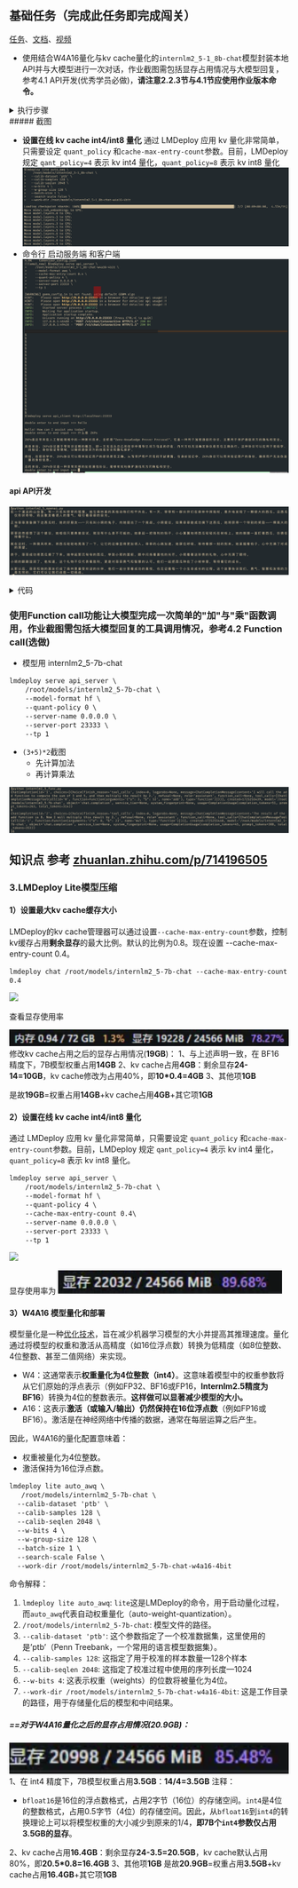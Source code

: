 ## **基础任务（完成此任务即完成闯关）**

[任务](https://github.com/InternLM/Tutorial/blob/camp3/docs/L2/LMDeploy/task.md)、[文档](https://github.com/InternLM/Tutorial/blob/camp3/docs/L2/LMDeploy/readme.md)、[视频](https://www.bilibili.com/video/BV1df421q7cR/)

- 使用结合W4A16量化与kv cache量化的`internlm2_5-1_8b-chat`模型封装本地API并与大模型进行一次对话，作业截图需包括显存占用情况与大模型回复，参考4.1 API开发(优秀学员必做)，**请注意2.2.3节与4.1节应使用作业版本命令。**


<details>
           <summary style="font-size:20"> 执行步骤 </summary> 
#### 1.使用W4A16量化 模型到 /root/models/internlm2_5-1_8b-chat-w4a16-4bit
-  **LMDeploy Lite模型压缩**
```bash
# 2个小时感觉 
lmdeploy lite auto_awq \
   /root/models/internlm2_5-1_8b-chat \
  --calib-dataset 'ptb' \
  --calib-samples 128 \
  --calib-seqlen 2048 \
  --w-bits 4 \
  --w-group-size 128 \
  --batch-size 1 \
  --search-scale False \
  --work-dir /root/models/internlm2_5-1_8b-chat-w4a16-4bit
```


#### 2.服务端启动

```bash
lmdeploy serve api_server \
    /root/models/internlm2_5-1_8b-chat-w4a16-4bit \
    --model-format awq \
    --cache-max-entry-count 0.4 \
    --quant-policy 4 \
    --server-name 0.0.0.0 \
    --server-port 23333 \
    --tp 1

```
#### 3.命令行客户端
```bash
lmdeploy serve api_client http://localhost:23333
```
</details>
##### 截图

- **设置在线 kv cache int4/int8 量化**
通过 LMDeploy 应用 kv 量化非常简单，只需要设定 `quant_policy` 和`cache-max-entry-count`参数。目前，LMDeploy 规定 `qant_policy=4` 表示 kv int4 量化，`quant_policy=8` 表示 kv int8 量化
![](assets/2024-09-02-13-22.png)
- 命令行 启动服务端 和客户端 
![](assets/2024-09-02-13-24.png)


#### api API开发

![](assets/2024-09-02-13-29.png)

<details>
           <summary style="font-size:20"> 代码 </summary> 


  [interlm2_5_openai.py](../python/internlm2_5__202409.py)

```python
# 导入openai模块中的OpenAI类，这个类用于与OpenAI API进行交互
#https://github.com/InternLM/Tutorial/blob/camp3/docs/L2/LMDeploy/readme.md#3.2
from openai import OpenAI


# 创建一个OpenAI的客户端实例，需要传入API密钥和API的基础URL
client = OpenAI(
    api_key='YOUR_API_KEY',  
    # 替换为你的OpenAI API密钥，由于我们使用的本地API，无需密钥，任意填写即可
    base_url="http://0.0.0.0:23333/v1"  
    # 指定API的基础URL，这里使用了本地地址和端口
)

# 调用client.models.list()方法获取所有可用的模型，并选择第一个模型的ID
# models.list()返回一个模型列表，每个模型都有一个id属性
model_name = client.models.list().data[0].id

# 使用client.chat.completions.create()方法创建一个聊天补全请求
# 这个方法需要传入多个参数来指定请求的细节
response = client.chat.completions.create(
  model=model_name,  
  # 指定要使用的模型ID
  messages=[  
  # 定义消息列表，列表中的每个字典代表一个消息
    {"role": "system", "content": "你是一个友好的小助手，负责解决问题."},  
    # 系统消息，定义助手的行为
    {"role": "user", "content": "帮我讲述一个关于狐狸和西瓜的小故事"},  
    # 用户消息，询问时间管理的建议
  ],
    temperature=0.8,  
    # 控制生成文本的随机性，值越高生成的文本越随机
    top_p=0.8  
    # 控制生成文本的多样性，值越高生成的文本越多样
)

# 打印出API的响应结果
print(response.choices[0].message.content)


```

</details>


###  使用Function call功能让大模型完成一次简单的"加"与"乘"函数调用，作业截图需包括大模型回复的工具调用情况，参考4.2 Function call(选做)

- 模型用 internlm2_5-7b-chat
```
lmdeploy serve api_server \
    /root/models/internlm2_5-7b-chat \
    --model-format hf \
    --quant-policy 0 \
    --server-name 0.0.0.0 \
    --server-port 23333 \
    --tp 1
```


-  `(3+5)*2`截图
	- 先计算加法
	- 再计算乘法


![](assets/2024-09-02-13-37.png)


## 知识点 参考 [zhuanlan.zhihu.com/p/714196505](https://zhuanlan.zhihu.com/p/714196505)
###  **3.LMDeploy Lite模型压缩**

#### **1）设置最大kv cache缓存大小**

LMDeploy的kv cache管理器可以通过设置`--cache-max-entry-count`参数，控制kv缓存占用**剩余显存**的最大比例。默认的比例为0.8。现在设置 --cache-max-entry-count 0.4。

```text
lmdeploy chat /root/models/internlm2_5-7b-chat --cache-max-entry-count 0.4
```

![](https://pic4.zhimg.com/80/v2-cd8c5547c3a2d2940fb171aa011e89a1_1440w.webp)

查看显存使用率

![](../2024-09-03-06-33.png)
修改kv cache占用之后的显存占用情况(**19GB**)：
1、与上述声明一致，在 BF16 精度下，7B模型权重占用**14GB**
2、kv cache占用**4GB**：剩余显存**24-14=10GB**，kv cache修改为占用40%，即**10*0.4=4GB**
3、其他项**1GB**

是故**19GB**=权重占用**14GB**+kv cache占用**4GB**+其它项**1GB**

#### **2）设置在线 kv cache int4/int8 量化**

通过 LMDeploy 应用 kv 量化非常简单，只需要设定 `quant_policy` 和`cache-max-entry-count`参数。目前，LMDeploy 规定 `qant_policy=4` 表示 kv int4 量化，`quant_policy=8` 表示 kv int8 量化。

```text
lmdeploy serve api_server \
    /root/models/internlm2_5-7b-chat \
    --model-format hf \
    --quant-policy 4 \
    --cache-max-entry-count 0.4\
    --server-name 0.0.0.0 \
    --server-port 23333 \
    --tp 1
```

![](https://pic1.zhimg.com/80/v2-cfc78949540027c88845b4bb55bd0806_1440w.webp)

显存使用率为
![](../2024-09-03-06-34.png)

#### **3）W4A16 模型量化和部署**

模型量化是一种[优化技术](https://zhida.zhihu.com/search?q=%E4%BC%98%E5%8C%96%E6%8A%80%E6%9C%AF&zhida_source=entity&is_preview=1)，旨在减少机器学习模型的大小并提高其推理速度。量化通过将模型的权重和激活从高精度（如16位浮点数）转换为低精度（如8位整数、4位整数、甚至二值网络）来实现。

- W4：这通常表示**权重量化为4位整数（int4）**。这意味着模型中的权重参数将从它们原始的浮点表示（例如FP32、BF16或FP16，**Internlm2.5精度为BF16**）转换为4位的整数表示。**这样做可以显著减少模型的大小。**
- A16：这表示**激活（或输入/输出）仍然保持在16位浮点数**（例如FP16或BF16）。激活是在神经网络中传播的数据，通常在每层运算之后产生。

因此，W4A16的量化配置意味着：

- 权重被量化为4位整数。
- 激活保持为16位浮点数。

```text
lmdeploy lite auto_awq \
   /root/models/internlm2_5-7b-chat \
  --calib-dataset 'ptb' \
  --calib-samples 128 \
  --calib-seqlen 2048 \
  --w-bits 4 \
  --w-group-size 128 \
  --batch-size 1 \
  --search-scale False \
  --work-dir /root/models/internlm2_5-7b-chat-w4a16-4bit
```

命令解释：

1. `lmdeploy lite auto_awq`: `lite`这是LMDeploy的命令，用于启动量化过程，而`auto_awq`代表自动权重量化（auto-weight-quantization）。
2. `/root/models/internlm2_5-7b-chat`: 模型文件的路径。
3. `--calib-dataset 'ptb'`: 这个参数指定了一个校准数据集，这里使用的是’ptb’（Penn Treebank，一个常用的语言模型数据集）。
4. `--calib-samples 128`: 这指定了用于校准的样本数量—128个样本
5. `--calib-seqlen 2048`: 这指定了校准过程中使用的序列长度—1024
6. `--w-bits 4`: 这表示权重（weights）的位数将被量化为4位。
7. `--work-dir /root/models/internlm2_5-7b-chat-w4a16-4bit`: 这是工作目录的路径，用于存储量化后的模型和中间结果。

#####  ==对于W4A16量化之后的显存占用情况(**20.9GB**)：
![](../2024-09-03-06-35.png)
1、在 int4 精度下，7B模型权重占用**3.5GB**：**14/4=3.5GB**
注释：
- `bfloat16`是16位的浮点数格式，占用2字节（16位）的存储空间。`int4`是4位的整数格式，占用0.5字节（4位）的存储空间。因此，从`bfloat16`到`int4`的转换理论上可以将模型权重的大小减少到原来的1/4，**即7B个`int4`参数仅占用3.5GB的显存**。

2、kv cache占用**16.4GB**：剩余显存**24-3.5=20.5GB**，kv cache默认占用80%，即**20.5*0.8=16.4GB**
3、其他项**1GB**
是故**20.9GB**=权重占用**3.5GB**+kv cache占用**16.4GB**+其它项**1GB**


